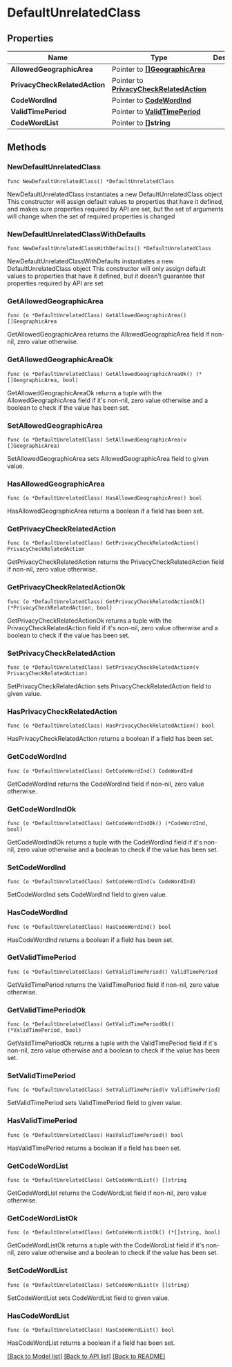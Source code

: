 # DefaultUnrelatedClass

## Properties

Name | Type | Description | Notes
------------ | ------------- | ------------- | -------------
**AllowedGeographicArea** | Pointer to [**[]GeographicArea**](GeographicArea.md) |  | [optional] 
**PrivacyCheckRelatedAction** | Pointer to [**PrivacyCheckRelatedAction**](PrivacyCheckRelatedAction.md) |  | [optional] 
**CodeWordInd** | Pointer to [**CodeWordInd**](CodeWordInd.md) |  | [optional] 
**ValidTimePeriod** | Pointer to [**ValidTimePeriod**](ValidTimePeriod.md) |  | [optional] 
**CodeWordList** | Pointer to **[]string** |  | [optional] 

## Methods

### NewDefaultUnrelatedClass

`func NewDefaultUnrelatedClass() *DefaultUnrelatedClass`

NewDefaultUnrelatedClass instantiates a new DefaultUnrelatedClass object
This constructor will assign default values to properties that have it defined,
and makes sure properties required by API are set, but the set of arguments
will change when the set of required properties is changed

### NewDefaultUnrelatedClassWithDefaults

`func NewDefaultUnrelatedClassWithDefaults() *DefaultUnrelatedClass`

NewDefaultUnrelatedClassWithDefaults instantiates a new DefaultUnrelatedClass object
This constructor will only assign default values to properties that have it defined,
but it doesn't guarantee that properties required by API are set

### GetAllowedGeographicArea

`func (o *DefaultUnrelatedClass) GetAllowedGeographicArea() []GeographicArea`

GetAllowedGeographicArea returns the AllowedGeographicArea field if non-nil, zero value otherwise.

### GetAllowedGeographicAreaOk

`func (o *DefaultUnrelatedClass) GetAllowedGeographicAreaOk() (*[]GeographicArea, bool)`

GetAllowedGeographicAreaOk returns a tuple with the AllowedGeographicArea field if it's non-nil, zero value otherwise
and a boolean to check if the value has been set.

### SetAllowedGeographicArea

`func (o *DefaultUnrelatedClass) SetAllowedGeographicArea(v []GeographicArea)`

SetAllowedGeographicArea sets AllowedGeographicArea field to given value.

### HasAllowedGeographicArea

`func (o *DefaultUnrelatedClass) HasAllowedGeographicArea() bool`

HasAllowedGeographicArea returns a boolean if a field has been set.

### GetPrivacyCheckRelatedAction

`func (o *DefaultUnrelatedClass) GetPrivacyCheckRelatedAction() PrivacyCheckRelatedAction`

GetPrivacyCheckRelatedAction returns the PrivacyCheckRelatedAction field if non-nil, zero value otherwise.

### GetPrivacyCheckRelatedActionOk

`func (o *DefaultUnrelatedClass) GetPrivacyCheckRelatedActionOk() (*PrivacyCheckRelatedAction, bool)`

GetPrivacyCheckRelatedActionOk returns a tuple with the PrivacyCheckRelatedAction field if it's non-nil, zero value otherwise
and a boolean to check if the value has been set.

### SetPrivacyCheckRelatedAction

`func (o *DefaultUnrelatedClass) SetPrivacyCheckRelatedAction(v PrivacyCheckRelatedAction)`

SetPrivacyCheckRelatedAction sets PrivacyCheckRelatedAction field to given value.

### HasPrivacyCheckRelatedAction

`func (o *DefaultUnrelatedClass) HasPrivacyCheckRelatedAction() bool`

HasPrivacyCheckRelatedAction returns a boolean if a field has been set.

### GetCodeWordInd

`func (o *DefaultUnrelatedClass) GetCodeWordInd() CodeWordInd`

GetCodeWordInd returns the CodeWordInd field if non-nil, zero value otherwise.

### GetCodeWordIndOk

`func (o *DefaultUnrelatedClass) GetCodeWordIndOk() (*CodeWordInd, bool)`

GetCodeWordIndOk returns a tuple with the CodeWordInd field if it's non-nil, zero value otherwise
and a boolean to check if the value has been set.

### SetCodeWordInd

`func (o *DefaultUnrelatedClass) SetCodeWordInd(v CodeWordInd)`

SetCodeWordInd sets CodeWordInd field to given value.

### HasCodeWordInd

`func (o *DefaultUnrelatedClass) HasCodeWordInd() bool`

HasCodeWordInd returns a boolean if a field has been set.

### GetValidTimePeriod

`func (o *DefaultUnrelatedClass) GetValidTimePeriod() ValidTimePeriod`

GetValidTimePeriod returns the ValidTimePeriod field if non-nil, zero value otherwise.

### GetValidTimePeriodOk

`func (o *DefaultUnrelatedClass) GetValidTimePeriodOk() (*ValidTimePeriod, bool)`

GetValidTimePeriodOk returns a tuple with the ValidTimePeriod field if it's non-nil, zero value otherwise
and a boolean to check if the value has been set.

### SetValidTimePeriod

`func (o *DefaultUnrelatedClass) SetValidTimePeriod(v ValidTimePeriod)`

SetValidTimePeriod sets ValidTimePeriod field to given value.

### HasValidTimePeriod

`func (o *DefaultUnrelatedClass) HasValidTimePeriod() bool`

HasValidTimePeriod returns a boolean if a field has been set.

### GetCodeWordList

`func (o *DefaultUnrelatedClass) GetCodeWordList() []string`

GetCodeWordList returns the CodeWordList field if non-nil, zero value otherwise.

### GetCodeWordListOk

`func (o *DefaultUnrelatedClass) GetCodeWordListOk() (*[]string, bool)`

GetCodeWordListOk returns a tuple with the CodeWordList field if it's non-nil, zero value otherwise
and a boolean to check if the value has been set.

### SetCodeWordList

`func (o *DefaultUnrelatedClass) SetCodeWordList(v []string)`

SetCodeWordList sets CodeWordList field to given value.

### HasCodeWordList

`func (o *DefaultUnrelatedClass) HasCodeWordList() bool`

HasCodeWordList returns a boolean if a field has been set.


[[Back to Model list]](../README.md#documentation-for-models) [[Back to API list]](../README.md#documentation-for-api-endpoints) [[Back to README]](../README.md)


